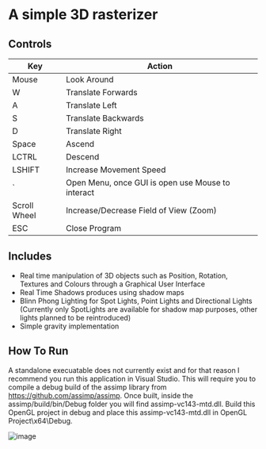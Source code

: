 # A simple 3D rasterizer
## Controls

| Key  | Action |
| ------------- | ------------- |
| Mouse  | Look Around  |
| W  | Translate Forwards  |
| A | Translate Left  |
| S | Translate Backwards  |
| D  | Translate Right  |
| Space  | Ascend  |
| LCTRL  | Descend  |
| LSHIFT  | Increase Movement Speed |
| ` | Open Menu, once GUI is open use Mouse to interact  |
| Scroll Wheel  | Increase/Decrease Field of View (Zoom)  |
| ESC  | Close Program  |

## Includes
- Real time manipulation of 3D objects such as Position, Rotation, Textures and Colours through a Graphical User Interface
- Real Time Shadows produces using shadow maps
- Blinn Phong Lighting for Spot Lights, Point Lights and Directional Lights (Currently only SpotLights are available for shadow map purposes, other lights planned to be reintroduced)
- Simple gravity implementation

## How To Run

A standalone execuatable does not currently exist and for that reason I recommend you run this application in Visual Studio. This will require you to compile a debug build of the assimp library from https://github.com/assimp/assimp. Once built, inside the assimp/build/bin/Debug folder you will find assimp-vc143-mtd.dll. Build this OpenGL project in debug and place this assimp-vc143-mtd.dll in OpenGL Project\x64\Debug.

![image](https://github.com/rsolis096/OpenGL-Project/assets/63280140/824838b2-cafa-46a1-b358-2600c045b7c2)


